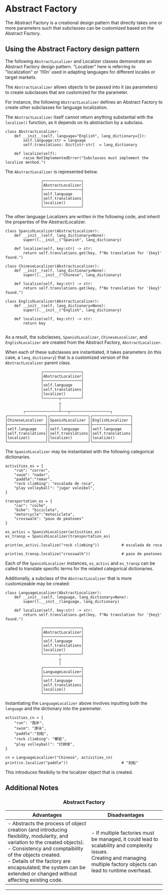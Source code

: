 # Abstract Factory

The Abstract Factory is a creational design pattern that directly takes one or more parameters such that subclasses can be customized based on the Abstract Factory. 

## Using the Abstract Factory design pattern 

The following `AbstractLocalizer` and Localizer classes demonstrate an Abstract Factory design pattern. "Localizer" here is referring to "localization" or 'l10n' used in adapting languages for different locales or target markets. 

The `AbstractLocalizer` allows objects to be passed into it (as parameters) to create subclasses that are customized for the parameter. 

For instance, the following `AbstractLocalizer` defines an Abstract Factory to create other subclasses for language localization. 


The `AbstractLocalizer` itself cannot return anything substantial with the `localize()` function, as it depends on its abstraction by a subclass. 

```
class AbstractLocalizer:
    def __init__(self, language="English", lang_dictionary={}):
        self.language:str = language
        self.translations: Dict[str:str]  = lang_dictionary

    def localize(self):
        raise NotImplementedError("Subclasses must implement the localize method.")
```
The `AbstractLocalizer` is represented below.

```
                ┌─────────────────┐
                │AbstractLocalizer│
                ├─────────────────┤
                │self.language    │
                │self.translations│
                │localize()       │
                └─────────────────┘
```

The other language Localizers are written in the following code, and inherit the properties of the AbstractLocalizer. 

```
class SpanishLocalizer(AbstractLocalizer):
    def __init__(self, lang_dictionary=None):
        super().__init__("Spanish", lang_dictionary)

    def localize(self, key:str) -> str:
        return self.translations.get(key, f"No translation for '{key}' found.")
```
```
class ChineseLocalizer(AbstractLocalizer):
    def __init__(self, lang_dictionary=None):
        super().__init__("Chinese", lang_dictionary)

    def localize(self, key:str) -> str:
        return self.translations.get(key, f"No translation for '{key}' found.")
```
```
class EnglishLocalizer(AbstractLocalizer):
    def __init__(self, lang_dictionary=None):
        super().__init__("English", lang_dictionary)

    def localize(self, key:str) -> str:
        return key
    
```
As a result, the subclasses, `SpanishLocalizer`, `ChineseLocalizer`, and `EnglishLocalizer` are created from the Abstract Factory, `AbstractLocalizer`.

When each of these subclasses are instantiated, it takes parameters (in this case, a `lang_dictionary`) that is a customized version of the `AbstractLocalizer` parent class.

```
                ┌─────────────────┐
                │AbstractLocalizer│
                ├─────────────────┤
                │self.language    │
                │self.translations│
                │localize()       │
                └───────┬─────────┘
                        △ 
                        │
        ┌───────────────┴───┬──────────────────┐
┌─────────────────┐┌─────────────────┐┌─────────────────┐
│ChineseLocalizer ││SpanishLocalizer ││EnglishLocalizer │
├─────────────────┤├─────────────────┤├─────────────────┤
│self.language    ││self.language    ││self.language    │
│self.translations││self.translations││self.translations│
│localize()       ││localize()       ││localize()       │
└─────────────────┘└─────────────────┘└─────────────────┘      
```

The `SpanishLocalizer` may be instantiated with the following categorical dictionaries. 

```
activities_es = {
    "run": "correr", 
    "swim": "nadar",
    "paddle":"remar",
    "rock climbing": "escalada de roca",
    "play volleyball": "jugar voleibol",
}

transportation_es = {
    "car": "coche", 
    "bike": "bicicleta",
    "motorcycle":"motocicleta",
    "crosswalk": "paso de peatones"
}

es_activi = SpanishLocalizer(activities_es)
es_transp = SpanishLocalizer(transportation_es)

print(es_activi.localize("rock climbing"))          # escalada de roca

print(es_transp.localize("crosswalk"))              # paso de peatones
```
Each of the `SpanishLocalizer` instances, `es_activi` and `es_transp` can be called to translate specific terms for the related categorical dictionaries.

Additionally, a subclass of the `AbstractLocalizer` that is more customizeable may be created:

```
class LanguageLocalizer(AbstractLocalizer):
    def __init__(self, language, lang_dictionary=None):
        super().__init__(language, lang_dictionary)

    def localize(self, key:str) -> str:
        return self.translations.get(key, f"No translation for '{key}' found.")
```
```
                ┌─────────────────┐
                │AbstractLocalizer│
                ├─────────────────┤
                │self.language    │
                │self.translations│
                │localize()       │
                └───────┬─────────┘
                        △ 
                        │
                ┌─────────────────┐
                │LanguageLocalizer│
                ├─────────────────┤
                │self.language    │
                │self.translations│
                │localize()       │
                └─────────────────┘
````
Instantiating the `LanguageLocalizer` above involves inputting both the `language` and the dictionary into the paremeter. 

```
activities_cn = {
    "run": "跑步", 
    "swim": "游泳",
    "paddle":"划船",
    "rock climbing": "攀岩",
    "play volleyball": "打排球",
}

cn = LanguageLocalizer("Chinese", activities_cn)
print(cn.localize("paddle"))                        # "划船"   
```
This introduces flexibiliy to the localizer object that is created. 

## Additional Notes

<div align="center">

### **Abstract Factory**

| Advantages | Disadvantages |
| ---------- | ------------- |
| - Abstracts the process of object creation (and introducing flexibility, modularity, and variation to the created objects).<br/> - Consistency and comptaibility of the objects created. <br/> - Details of the factory are encapsulated; the system can be extended or changed without affecting existing code. <br/>|- If multiple factories must be managed, it could lead to scalability and complexity issues.<br/> Creating and managing multiple factory objects can lead to runtime overhead.|
</div>

<hr>